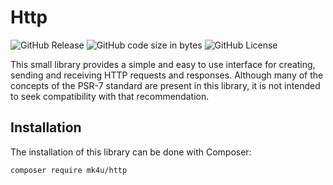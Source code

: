 # Http

![GitHub Release](https://img.shields.io/github/v/release/alexsandrov16/http?include_prereleases&style=flat-square&color=blue)
![GitHub code size in bytes](https://img.shields.io/github/languages/code-size/alexsandrov16/http?style=flat-square)
![GitHub License](https://img.shields.io/github/license/alexsandrov16/http?style=flat-square)

This small library provides a simple and easy to use interface for creating, sending and receiving HTTP requests and responses. Although many of the concepts of the PSR-7 standard are present in this library, it is not intended to seek compatibility with that recommendation.

## Installation
The installation of this library can be done with Composer:

```composer require mk4u/http```
